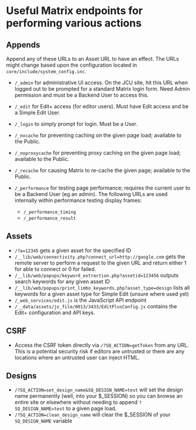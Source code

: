 # Useful Matrix endpoints for performing various actions

## Appends

Append any of these URLs to an Asset URL to have an effect.
The URLs might change based upon the configuration located in
`core/include/system_config.inc`.

* `/_admin` for administrative UI access. On the JCU site, hit this URL when
  logged out to be prompted for a standard Matrix login form.  Need Admin
  permission and must be a Backend User to access this.
* `/_edit` for Edit+ access (for editor users). Must have Edit access and be a
  Simple Edit User.
* `/_login` to simply prompt for login. Must be a User.
* `/_nocache` for preventing caching on the given page load; available to the
  Public.
* `/_noproxycache` for preventing proxy caching on the given page load;
  available to the Public.
* `/_recache` for causing Matrix to re-cache the given page; available to the
  Public.
* `/_performance` for testing page performance; requires the current user to
  be a Backend User (eg an admin).  The following URLs are used internally
  within performance testing display frames:

  * `/_performance_timing`
  * `/_performance_result`

## Assets

* `/?a=12345` gets a given asset for the specified ID
* `/__lib/web/connectivity.php?connect_url=http://google.com` gets the remote
  server to perform a request to the given URL and return either 1 for able to
  connect or 0 for failed.
* `/__lib/web/popups/keyword_extraction.php?assetid=123456` outputs search
  keywords for any given asset ID
* `/__lib/web/popups/print_limbo_keywords.php?asset_type=design` lists all
  keywords for a given asset type for Simple Edit (unsure where used yet)
* `/_web_services/edit.js` is the JavaScript API endpoint
* `/__data/assets/js_file/0013/3433/EditPlusConfig.js` contains the Edit+
  configuration and API keys.

## CSRF

* Access the CSRF token directly via `/?SQ_ACTION=getToken` from any URL.
  This is a potential security risk if editors are untrusted or there are any
  locations where an untrusted user can inject HTML.

## Designs

* `/?SQ_ACTION=set_design_name&SQ_DESIGN_NAME=test` will set the design name
  permanently (well, into your $_SESSION) so you can browse an entire site or
  elsewhere without needing to append `?SQ_DESIGN_NAME=test` to a given page
  load.
* `/?SQ_ACTION=clean_design_name` will clear the $_SESSION of your
  `SQ_DESIGN_NAME` variable
